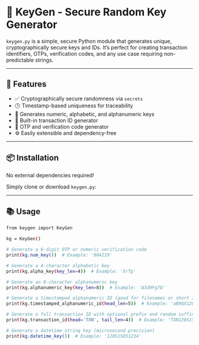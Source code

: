 # 🔐 KeyGen - Secure Random Key Generator

`keygen.py` is a simple, secure Python module that generates unique, cryptographically secure keys and IDs. It’s perfect for creating transaction identifiers, OTPs, verification codes, and any use case requiring non-predictable strings.

---

## 🚀 Features

- ✅ Cryptographically secure randomness via `secrets`
- 🕒 Timestamp-based uniqueness for traceability
- 🔢 Generates numeric, alphabetic, and alphanumeric keys
- 🧾 Built-in transaction ID generator
- 🔐 OTP and verification code generator
- ⚙️ Easily extensible and dependency-free

---

## 📦 Installation

No external dependencies required!

Simply clone or download `keygen.py`:

---

## 📚 Usage

```bash
from keygen import KeyGen

kg = KeyGen()

# Generate a 6-digit OTP or numeric verification code
print(kg.num_key())  # Example: '804219'

# Generate a 4-character alphabetic key
print(kg.alpha_key(key_len=4))  # Example: 'XrTp'

# Generate an 8-character alphanumeric key
print(kg.alphanumeric_key(key_len=8))  # Example: 'A3d9Fg7Q'

# Generate a timestamped alphanumeric ID (good for filenames or short IDs)
print(kg.timestamped_alphanumeric_id(head_len=5))  # Example: 'aB9QX120515051234'

# Generate a full transaction ID with optional prefix and random suffix
print(kg.transaction_id(head='TXN', tail_len=4))  # Example: 'TXN120515051234PQ9D'

# Generate a datetime string key (microsecond precision)
print(kg.datetime_key())  # Example: '120515051234'
